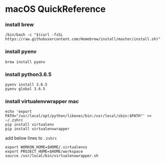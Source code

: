 # macOS QuickReference

### install brew

```
/bin/bash -c "$(curl -fsSL https://raw.githubusercontent.com/Homebrew/install/master/install.sh)"
```

### install pyenv

```
brew install pyenv
```

### install python3.6.5

```
pyenv install 3.6.5
pyenv global 3.6.5
```

### install virtualenvwrapper mac

```
echo 'export PATH="/usr/local/opt/python/libexec/bin:/usr/local/sbin:$PATH"' >> ~/.zshrc
pip install virtualenv
pip install virtualenvwrapper
```
add below lines to `.zshrc`

```
export WORKON_HOME=$HOME/.virtualenvs
export PROJECT_HOME=$HOME/workspace
source /usr/local/bin/virtualenvwrapper.sh
```
